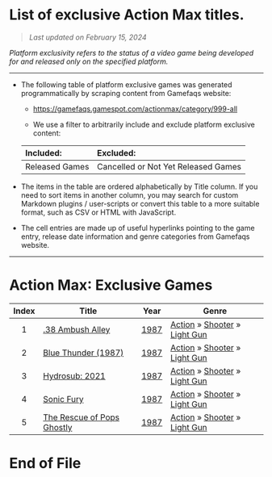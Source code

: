 ﻿# List of exclusive Action Max titles.

> *Last updated on February 15, 2024*

_Platform exclusivity refers to the status of a video game being developed for and released only on the specified platform._

-----------------------------

 - The following table of platform exclusive games was generated programmatically by scraping content from Gamefaqs website: 

    - https://gamefaqs.gamespot.com/actionmax/category/999-all

    - We use a filter to arbitrarily include and exclude platform exclusive content:

      
    |Included:|Excluded:|
    |:--|:--|
    |Released Games|Cancelled or Not Yet Released Games


 - The items in the table are ordered alphabetically by Title column. If you need to sort items in another column, you may search for custom Markdown plugins / user-scripts or convert this table to a more suitable format, such as CSV or HTML with JavaScript.

 - The cell entries are made up of useful hyperlinks pointing to the game entry, release date information and genre categories from Gamefaqs website.

-----------------------------
# Action Max∶ Exclusive Games
|Index|Title|Year|Genre|
|:--:|--|--|--|
|1|<a href="https://gamefaqs.gamespot.com/actionmax/357521-38-ambush-alley" target="_blank" rel="noopener noreferrer">.38 Ambush Alley</a>|<a href="https://gamefaqs.gamespot.com/actionmax/357521-38-ambush-alley/data" target="_blank" rel="noopener noreferrer">1987</a>|<a href="https://gamefaqs.gamespot.com/actionmax/category/54-action" target="_blank" rel="noopener noreferrer">Action</a> &raquo; <a href="https://gamefaqs.gamespot.com/actionmax/category/55-action-shooter" target="_blank" rel="noopener noreferrer">Shooter</a> &raquo; <a href="https://gamefaqs.gamespot.com/actionmax/category/239-action-shooter-light-gun" target="_blank" rel="noopener noreferrer">Light Gun</a>|
|2|<a href="https://gamefaqs.gamespot.com/actionmax/357027-blue-thunder-1987" target="_blank" rel="noopener noreferrer">Blue Thunder (1987)</a>|<a href="https://gamefaqs.gamespot.com/actionmax/357027-blue-thunder-1987/data" target="_blank" rel="noopener noreferrer">1987</a>|<a href="https://gamefaqs.gamespot.com/actionmax/category/54-action" target="_blank" rel="noopener noreferrer">Action</a> &raquo; <a href="https://gamefaqs.gamespot.com/actionmax/category/55-action-shooter" target="_blank" rel="noopener noreferrer">Shooter</a> &raquo; <a href="https://gamefaqs.gamespot.com/actionmax/category/239-action-shooter-light-gun" target="_blank" rel="noopener noreferrer">Light Gun</a>|
|3|<a href="https://gamefaqs.gamespot.com/actionmax/357522-hydrosub-2021" target="_blank" rel="noopener noreferrer">Hydrosub: 2021</a>|<a href="https://gamefaqs.gamespot.com/actionmax/357522-hydrosub-2021/data" target="_blank" rel="noopener noreferrer">1987</a>|<a href="https://gamefaqs.gamespot.com/actionmax/category/54-action" target="_blank" rel="noopener noreferrer">Action</a> &raquo; <a href="https://gamefaqs.gamespot.com/actionmax/category/55-action-shooter" target="_blank" rel="noopener noreferrer">Shooter</a> &raquo; <a href="https://gamefaqs.gamespot.com/actionmax/category/239-action-shooter-light-gun" target="_blank" rel="noopener noreferrer">Light Gun</a>|
|4|<a href="https://gamefaqs.gamespot.com/actionmax/357523-sonic-fury" target="_blank" rel="noopener noreferrer">Sonic Fury</a>|<a href="https://gamefaqs.gamespot.com/actionmax/357523-sonic-fury/data" target="_blank" rel="noopener noreferrer">1987</a>|<a href="https://gamefaqs.gamespot.com/actionmax/category/54-action" target="_blank" rel="noopener noreferrer">Action</a> &raquo; <a href="https://gamefaqs.gamespot.com/actionmax/category/55-action-shooter" target="_blank" rel="noopener noreferrer">Shooter</a> &raquo; <a href="https://gamefaqs.gamespot.com/actionmax/category/239-action-shooter-light-gun" target="_blank" rel="noopener noreferrer">Light Gun</a>|
|5|<a href="https://gamefaqs.gamespot.com/actionmax/357524-the-rescue-of-pops-ghostly" target="_blank" rel="noopener noreferrer">The Rescue of Pops Ghostly</a>|<a href="https://gamefaqs.gamespot.com/actionmax/357524-the-rescue-of-pops-ghostly/data" target="_blank" rel="noopener noreferrer">1987</a>|<a href="https://gamefaqs.gamespot.com/actionmax/category/54-action" target="_blank" rel="noopener noreferrer">Action</a> &raquo; <a href="https://gamefaqs.gamespot.com/actionmax/category/55-action-shooter" target="_blank" rel="noopener noreferrer">Shooter</a> &raquo; <a href="https://gamefaqs.gamespot.com/actionmax/category/239-action-shooter-light-gun" target="_blank" rel="noopener noreferrer">Light Gun</a>|

# End of File